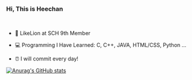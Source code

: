 ### Hi, This is Heechan
<br>

- 🦁 LikeLion at SCH 9th Member <br>

- 💻 Programming I Have Learned: C, C++, JAVA, HTML/CSS, Python ... <br>

- ⏰ I will commit every day!

[![Anurag's GitHub stats](https://github-readme-stats.vercel.app/api?username=chae-heechan)](https://github.com/anuraghazra/github-readme-stats)

<br>